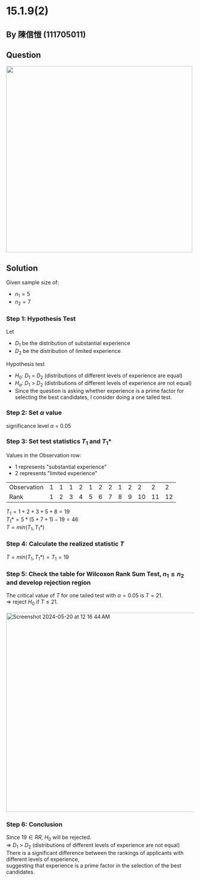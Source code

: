 # 15.1.9(2)
## By 陳信愷 (111705011)

## Question
<img src="https://github.com/HWTeng-Course/202402-Statistics/assets/148022272/8e6d11fc-2939-4c62-be19-d1d1392b2029" width="500">

## Solution

  Given sample size of:
-  $n_1 = 5$
-  $n_2 = 7$

### Step 1: Hypothesis Test

Let<br>
- $D_1$ be the distribution of substantial experience<br>
- $D_2$ be the distribution of limited experience<br>

Hypothesis test<br>
- $H_0$: $D_1$ = $D_2$ (distributions of different levels of experience are equal)<br>
- $H_a$: $D_1$ > $D_2$ (distributions of different levels of experience are not equal)<br>
- Since the question is asking whether experience is a prime factor for selecting the best candidates, I consider doing a one tailed test.<br>

### Step 2: Set $\alpha$ value
significance level $\alpha$ = 0.05

### Step 3: Set test statistics $T_1$ and $T_1*$
Values in the Observation row:
- 1 represents "substantial experience"
- 2 represents "limited experience"
<table>
  <tr>
    <td>Observation</td>
    <td>1</td><td>1</td><td>1</td><td>2</td><td>1</td>
    <td>2</td><td>2</td><td>1</td><td>2</td><td>2</td>
    <td>2</td><td>2</td>
  </tr>
  <tr>
    <td>Rank</td>
    <td>1</td><td>2</td><td>3</td><td>4</td><td>5</td>
    <td>6</td><td>7</td><td>8</td><td>9</td><td>10</td>
    <td>11</td><td>12</td>
  </tr>
</table>

$T_1 = 1 + 2 + 3 + 5 + 8 = 19$ <br>
$T_1* = 5 * (5 + 7 + 1) - 19 = 46$ <br>
$T = min(T_1, T_1*)$ <br>

### Step 4: Calculate the realized statistic $T$
$T = min(T_1, T_1*) = T_1 = 19$ <br>

### Step 5: Check the table for Wilcoxon Rank Sum Test, $n_1 \leq n_2$ and develop rejection region
The critical value of $T$ for one tailed test with $\alpha = 0.05$ is $T = 21$.<br> 
=> reject $H_0$ if $T \leq 21$.<br><br>
<img width="535" alt="Screenshot 2024-05-20 at 12 16 44 AM" src="https://github.com/HWTeng-Course/202402-Statistics/assets/148022272/f240c781-0535-4599-875b-8953fd39d1e8">

### Step 6: Conclusion
Since $19 ∈ RR$, $H_0$ will be rejected.<br>
=> $D_1$ > $D_2$ (distributions of different levels of experience are not equal)<br>
There is a significant difference between the rankings of applicants with different levels of experience,<br>
suggesting that experience is a prime factor in the selection of the best candidates.<br>
